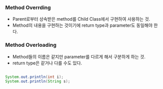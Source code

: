 ### Method Overrding
- Parent로부터 상속받은 method를 Child Class에서 구현하여 사용하는 것.
- Method의 내용을 구현하는 것이기에 return type과 parameter도 동일해야 한다.

### Method Overloading
- Method들의 이름은 같지만 parameter를 다르게 해서 구분하게 하는 것.
- return type은 같거나 다를 수도 있다.

```java

System.out.println(int i);
System.out.println(String s);
```
